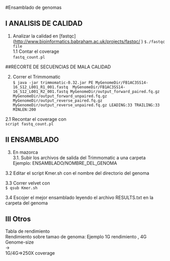 #Ensamblado de genomas  

## I ANALISIS DE CALIDAD   
1. Analizar la calidad en [fastqc] (http://www.bioinformatics.babraham.ac.uk/projects/fastqc/   )
`$./fastqc file`   
1.1 Contar el coverage   
`fastq_count.pl`    

##RECORTE DE SECUENCIAS DE MALA CALIDAD  

2. Correr el Trimmomatic   
`$ java -jar trimmomatic-0.32.jar PE MyGenomeDir/FB1AC3SS14-16_S12_L001_R1_001.fastq  MyGenomeDir/FB1AC3SS14-16_S12_L001_R2_001.fastq MyGenomeDir/output_forward_paired.fq.gz MyGenomeDir/output_forward_unpaired.fq.gz MyGenomeDir/output_reverse_paired.fq.gz MyGenomeDir/output_reverse_unpaired.fq.gz LEADING:33 TRAILING:33 MINLEN:200`  
  
2.1 Recontar el coverage con     
`script fastq_count.pl`  

## II ENSAMBLADO  
3. En mazorca   
3.1. Subir los archivos de salida del Trimmomatic a una carpeta  
Ejemplo: ENSAMBLADO/NOMBRE_DEL_GENOMA  

3.2 Editar el script Kmer.sh con el nombre del directorio del genoma    

3.3 Correr velvet con     
`$ qsub Kmer.sh`    

3.4 Escojer el mejor ensamblado leyendo el archivo RESULTS.txt en la carpeta del genoma  
## III Otros
Tabla de rendimiento   
Rendimiento sobre tamao de genoma:
Ejemplo 1G rendimiento , 4G Genome-size  
->  
1G/4G=>250X coverage  
